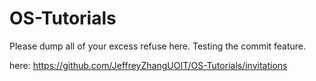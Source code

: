 # OS-Tutorials

Please dump all of your excess refuse here.
Testing the commit feature.

here:
https://github.com/JeffreyZhangUOIT/OS-Tutorials/invitations
